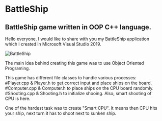 # BattleShip
## BattleShip game written in OOP C++ language.

Hello everyone, I would like to share with you my BattleShip application which I created in Microsoft Visual Studio 2019.

![BattleShip](https://i.imgur.com/Ta8URxh.png)

The main idea behind creating this game was to use Object Oriented Programing.

This game has different file classes to handle various processes:
  #Player.cpp & Player.h to get correct input and place ships on the board.
  #Computer.cpp & Computer.h to place ships on the CPU board randomly.
  #Shooting.cpp & Shooting.h to initialize shooing. Also, smart shooting of CPU is here.
  
One of the hardest task was to create "Smart CPU". It means then CPU hits your ship, next turn it has to shoot next to sunken ship.
